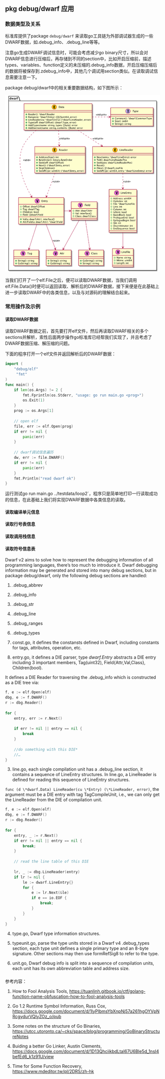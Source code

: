 ## pkg debug/dwarf 应用

### 数据类型及关系

标准库提供了package `debug/dwarf` 来读取go工具链为外部调试器生成的一些DWARF数据，如.debug_info、.debug_line等等。

注意go生成DWARF调试信息时，可能会考虑减少go binary尺寸，所以会对DWARF信息进行压缩后，再存储到不同的section中，比如开启压缩前，描述types、variables、function定义的未压缩的.debug_info数据，开启压缩压缩后的数据将被保存到.zdebug_info中，其他几个调试用section类似。在读取调试信息需要注意一下。

package debug/dwarf中的相关重要数据结构，如下图所示：

![image-20201206022523363](assets/image-20201206022523363.png)

当我们打开了一个elf.File之后，便可以读取DWARF数据，当我们调用elf.File.Data()时便可以返回读取、解析后的DWARF数据，接下来便是在此基础上进一步读取DWARF中的各类信息，以及与对源码的理解结合起来。

### 常用操作及示例

#### 读取DWARF数据

读取DWARF数据之前，首先要打开elf文件，然后再读取DWARF相关的多个sections并解析，索性后面两步操作go标准库已经帮我们实现了，并且考虑了DWARF数据压缩、解压缩的问题。

下面的程序打开一个elf文件并返回解析后的DWARF数据：

```go
import (
    "debug/elf"
     "fmt"
)
func main() {
	if len(os.Args) != 2 {
		fmt.Fprintln(os.Stderr, "usage: go run main.go <prog>")
		os.Exit(1)
	}
	prog := os.Args[1]

	// open elf
	file, err := elf.Open(prog)
	if err != nil {
		panic(err)
	}
    
    // dwarf调试信息遍历
	dw, err := file.DWARF()
	if err != nil {
		panic(err)
	}
    fmt.Println("read dwarf ok")
}
```

运行测试go run main.go ../testdata/loop2`，程序只是简单地打印一行读取成功的信息，在此基础上我们将实现DWARF数据中各类信息的读取。

#### 读取编译单元信息

#### 读取行号表信息

#### 读取调用栈信息

#### 读取符号信息表

Dwarf v2 aims to solve how to represent the debugging information of all programming languages, there’s too much to introduce it. Dwarf debugging information may be generated and stored into many debug sections, but in package debug/dwarf, only the following debug sections are handled:

1)    .debug_abbrev

2)    .debug_info

3)    .debug_str

4)    .debug_line

5)    .debug_ranges

6)    .debug_types

 

1)    const.go, it defines the constansts defined in Dwarf, including constants for tags, attributes, operation, etc.

2)    entry.go, it defines a DIE parser, type *dwarf.Entry* abstracts a DIE entry including 3 important members, Tag(uint32), Field{Attr,Val,Class}, Children(bool).

It defines a DIE Reader for traversing the .debug_info which is constructed as a DIE tree via:

```go
f, e := elf.Open(elf)
dbg, e := f.DWARF()
r := dbg.Reader()

for {
	entry, err := r.Next()

	if err != nil || entry == nil {
		break
	}

	//do something with this DIE*
	//…
}
```

3)    line.go, each single compilation unit has a .debug_line section, it contains a sequence of LineEntry structures. In line.go, a LineReader is defined for reading this sequence of LineEntry structures.

`func (d \*dwarf.Data) LineReader(cu \*Entry) (\*LineReader, error)`, the argument must be a DIE entry with tag TagCompileUnit, i.e., we can only get the LineReader from the DIE of compilation unit.

```go
f, e := elf.Open(elf)
dbg, e := f.DWARF()
r := dbg.Reader()

for {
	entry, _ := r.Next()
	if err != nil || entry == nil {
		break;
	}

	// read the line table of this DIE

	lr, _ := dbg.LineReader(entry)
	if lr != nil {
		le := dwarf.LineEntry{}
		for {
			e := lr.Next(&le)
			if e == io.EOF {
				break;
			}
		}
	}
}
```

4)    type.go, Dwarf type information structures.

5)    typeunit.go, parse the type units stored in a Dwarf v4 .debug_types section, each type unit defines a single primary type and an 8-byte signature. Other sections may then use formRefSig8 to refer to the type.

6)    unit.go, Dwarf debug info is split into a sequence of compilation units, each unit has its own abbreviation table and address size.

### 

参考内容：

1. How to Fool Analysis Tools, https://tuanlinh.gitbook.io/ctf/golang-function-name-obfuscation-how-to-fool-analysis-tools

2. Go 1.2 Runtime Symbol Information, Russ Cox, https://docs.google.com/document/d/1lyPIbmsYbXnpNj57a261hgOYVpNRcgydurVQIyZOz_o/pub

3. Some notes on the structure of Go Binaries, https://utcc.utoronto.ca/~cks/space/blog/programming/GoBinaryStructureNotes

4. Buiding a better Go Linker, Austin Clements, https://docs.google.com/document/d/1D13QhciikbdLtaI67U6Ble5d_1nsI4befEd6_k1z91U/view


5.  Time for Some Function Recovery, https://www.mdeditor.tw/pl/2DRS/zh-hk